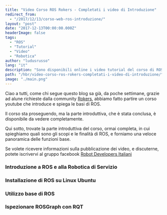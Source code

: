 ```yaml
---
title: "Video Corso ROS Rokers - Completati i video di Introduzione"
redirect_from:
  - "/2017/12/13/corso-web-ros-introduzione/"
layout: "post"
date: "2017-12-13T00:00:00.000Z"
headerImage: false
tags:
  - "ROS"
  - "Tutorial"
  - "Video"
  - "Robotica"
author: "ludusrusso"
lang: "it"
description: "Sono disponibili online i video tutorial del corso di ROS partito dalla community Rokers"
path: "/hbr/video-corso-ros-rokers-completati-i-video-di-introduzione/"
image: "./main.png"
---
```


Ciao a tutti,
come chi segue questo blog sa già, da poche settimane, grazie ad alune richieste dalla
community [Rokers](https://rokers.io/),
abbiamo fatto partire un corso youtube che introduce e spiega le basi di ROS.

Il corso sta proseguendo, ma la parte introduttiva, che è stata conclusa, è disponibile
da vedere completamente.

Qui sotto, trovate la parte introduttiva del corso, ormai completa, in cui spieghiamo
quali sono gli scopi e le finalità di ROS, e forniamo una veloce panoramica
delle funzioni base.

Se volete ricevere informazioni sulla pubblicazione dei video, e discuterne,
potete iscrivervi al gruppo facebook [Robot Developers Italiani](https://www.facebook.com/groups/493163691070528/)

### Introduzione a ROS e alla Robotica di Servizio

<YouTube videoId="ZcZC_LT916g" />

### Installazione di ROS su Linux Ubuntu

<YouTube videoId="Bk1h7rTMh7U" />

### Utilizzo base di ROS

<YouTube videoId="Gxx3iWTuc_U" />

### Ispezionare ROSGraph con RQT

<YouTube videoId="OFZzIRBf4LQ" />
